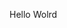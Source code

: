 Hello Wolrd



































































































































































































































































































































































































































































































































































































































































































































































































































































































































































































































































































































































































































































































































































































































































































































































































































































































































































































































































































































































































































































































































































































































































































